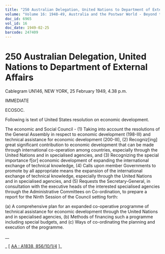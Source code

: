 ```yaml
---
title: "250 Australian Delegation, United Nations to Department of External Affairs"
volume: "Volume 16: 1948-49, Australia and the Postwar World - Beyond the Region"
doc_id: 6965
vol_id: 16
doc_date: 1949-02-25
barcode: 247409
---
```


# 250 Australian Delegation, United Nations to Department of External Affairs

Cablegram UN146, NEW YORK, 25 February 1949, 4.38 p.m.

IMMEDIATE

ECOSOC.

Following is text of United States resolution on economic development.

The economic and Social Council - (1) Taking into account the resolutions of the General Assembly in respect to economic development (198-III) and technical assistance for economic development (200-III), (2) Recogniz[ing] great significant contribution to economic development that can be made through international co-operation among countries, especially through the United Nations and in specialised agencies, and (3) Recognizing the special importance f[or] economic development of expanding the international exchange of technical knowledge, (4) Calls upon member Governments to promote by all appropriate means the expansion of the international exchange of technical knowledge, especially through the United Nations and in specialised agencies, and (5) Requests the Secretary-General, in consultation with the executive heads of the interested specialised agencies through the Administrative Committees on Co-ordination, to prepare a report for the Ninth Session of the Council setting forth:

(a) A comprehensive plan for an expanded co-operative programme of technical assistance for economic development through the United Nations and in specialised agencies, (b) Methods of financing such a programme including special budgets, and (c) Ways of co-ordinating the planning and execution of the programme.

__

_ [ [AA : A1838, 856/10/1/4](http://www.naa.gov.au/cgi-bin/Search?O=I&Number=247409) ]_
